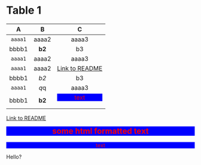 # Table 1

| A | B | C |
|:-:|:-:|:-:|
| `aaaa1` | aaaa2 | aaaa3 |
| bbbb1 | **b2** | b3|
| `aaaa1` | aaaa2 | aaaa3 |
| `aaaa1` | aaaa2 | [Link to README](README.md) |
| bbbb1 | *b2* | b3|
| `aaaa1` | *q*q | aaaa3 |
| bbbb1 | **b2** | <p align="center" style="margin-top: 0px; background-color: blue; color: red;">text</p>|



[Link to README](README.md)


<p align="center" style="margin-bottom: 0px !important;">
  <h2 align="center" style="margin-top: 0px; background-color: blue; color: red;">some html formatted text</h2>
</p>

<p align="center" style="margin-top: 0px; background-color: blue; color: red;">text</p>

Hello?